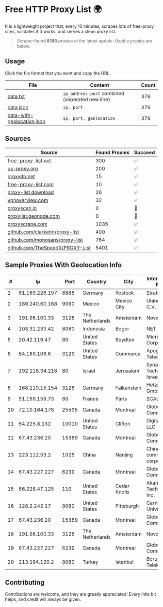 
# Free HTTP Proxy List 🌍

It is a lightweight project that, every 10 minutes, scrapes lots of free-proxy sites, validates if it works, and serves a clean proxy list.


> Scraper found **8183** proxies at the latest update. Usable proxies are below.

## Usage

Click the file format that you want and copy the URL.


|File|Content|Count|
|----|-------|-----|
|[data.txt](https://raw.githubusercontent.com/themiralay/Proxy-List-World/master/data.txt)|`ip_address:port` combined (seperated new line)|376|
|[data.json](https://raw.githubusercontent.com/themiralay/Proxy-List-World/master/data.json)|`ip, port`|376|
|[data-with-geolocation.json](https://raw.githubusercontent.com/themiralay/Proxy-List-World/master/data-with-geolocation.json)|`ip, port, geolocation`|376|

## Sources

|Source|Found Proxies|Succeed|
|------|-------------|-------|
|[free-proxy-list.net](https://free-proxy-list.net)|300|✅|
|[us-proxy.org](https://www.us-proxy.org)|200|✅|
|[proxydb.net](http://proxydb.net)|15|✅|
|[free-proxy-list.com](https://free-proxy-list.com/?page=&port=&type%5B%5D=http&type%5B%5D=https&up_time=0&search=Search)|10|✅|
|[proxy-list.download](https://www.proxy-list.download/HTTP)|26|✅|
|[vpnoverview.com](https://vpnoverview.com/privacy/anonymous-browsing/free-proxy-servers)|32|✅|
|[proxyscan.io](https://www.proxyscan.io)|0|🚫|
|[proxylist.geonode.com](https://proxylist.geonode.com/api/proxy-list?limit=300&page=1&sort_by=lastChecked&sort_type=desc&protocols=http,https)|0|🚫|
|[proxyscrape.com](https://api.proxyscrape.com/v2/?request=displayproxies&protocol=http&timeout=10000&country=all&ssl=all&anonymity=all)|1035|✅|
|[github.com/clarketm/proxy-list](https://raw.githubusercontent.com/clarketm/proxy-list/master/proxy-list-raw.txt)|400|✅|
|[github.com/monosans/proxy-list](https://raw.githubusercontent.com/monosans/proxy-list/main/proxies/http.txt)|764|✅|
|[github.com/TheSpeedX/PROXY-List](https://raw.githubusercontent.com/TheSpeedX/PROXY-List/master/http.txt)|5401|✅|


## Sample Proxies With Geolocation Info

|#|Ip|Port|Country|City|Internet Service Provider|
|-|--|----|-------|----|-------------------------|
|1|81.169.226.197|8888|Germany|Rostock|Strato AG|
|2|189.240.60.168|9090|Mexico|Mexico City|Uninet S.A. de C.V.|
|3|191.96.100.33|3128|The Netherlands|Amsterdam|NovoServe B.V.|
|4|103.31.233.42|8080|Indonesia|Bogor|NET|
|5|20.42.119.47|80|United States|Boydton|Microsoft Corporation|
|6|64.189.106.6|3129|United States|Commerce|Apogee Telecom Inc.|
|7|192.118.34.218|80|Israel|Jerusalem|Synamedia Technologies Israel Ltd|
|8|168.119.15.154|3128|Germany|Falkenstein|Hetzner Online GmbH|
|9|51.159.159.73|80|France|Paris|SCALEWAY|
|10|72.10.164.178|25595|Canada|Montreal|GloboTech Communications|
|11|64.225.8.132|10010|United States|Clifton|DigitalOcean, LLC|
|12|67.43.236.20|15389|Canada|Montreal|GloboTech Communications|
|13|223.112.53.2|1025|China|Nanjing|China Mobile communications corporation|
|14|67.43.227.227|6239|Canada|Montreal|GloboTech Communications|
|15|66.228.47.125|110|United States|Cedar Knolls|Akamai Technologies, Inc.|
|16|128.2.242.17|8080|United States|Pittsburgh|Carnegie Mellon University|
|17|67.43.236.20|15389|Canada|Montreal|GloboTech Communications|
|18|191.96.100.33|3128|The Netherlands|Amsterdam|NovoServe B.V.|
|19|67.43.227.227|6239|Canada|Montreal|GloboTech Communications|
|20|213.194.120.2|8080|Turkey|Istanbul|Borusan Telekom|



## Contributing

Contributions are welcome, and they are greatly appreciated! Every
little bit helps, and credit will always be given.

